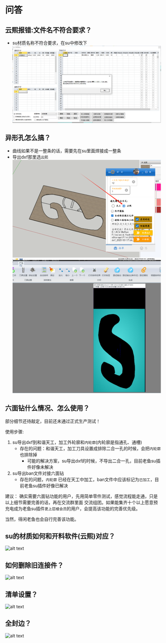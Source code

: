 # 问答
## 云熙报错:文件名不符合要求？
+ su材质名称不符合要求，在su中修改下
![alt text](img/03.问答-image-2.png)

## 异形孔怎么搞？
+ 曲线如果不是一整条的话，需要先在su里面焊接成一整条
+ 导出dxf那里选`云熙`
![alt text](img/03.问答-image.png)
![alt text](img/03.问答-image-1.png)

## 六面钻什么情况、怎么使用？
部分细节还待敲定，目前还未通过正式生产测试！

使用步骤:
1. su导出dxf到和谐天工，加工外轮廓和`内轮廓`(内轮廓是指通孔、通槽)
    + 存在的问题：和谐天工，加工刀具设置成排除二合一孔的时候，会把`内轮廓`也排除掉
      + 可能的解决方案，su导出dxf的时候，不导出二合一孔，目前老鱼su插件好像未解决
2. su导出ban文件对接六面钻
   + 存在的问题，`内轮廓` 已经在天工中加工，ban文件中应该标记为`已加工`，目前老鱼su插件好像已解决

建议：
确实需要六面钻功能的用户，先用简单零件测试，感觉流程能走通，只是以上细节需要完善的话，再在交流群里面
交流组团。如果能集齐十个以上愿意预充电成为老鱼su插件`更上层楼会员`的用户，会提高该功能的完善优先级。

当然，得闲老鱼也会自行完善该功能。

## su的材质如何和开料软件(云熙)对应？
![alt text](images/02.老鱼su拆单插件-su材质和云熙材质对应关系.png)
## 如何删除旧连接件？
![alt text](images/03.问答-image.png)
## 清单设置？
![alt text](images/03.问答-image-1.png)
## 全封边？
![alt text](images/03.问答-image-2.png)